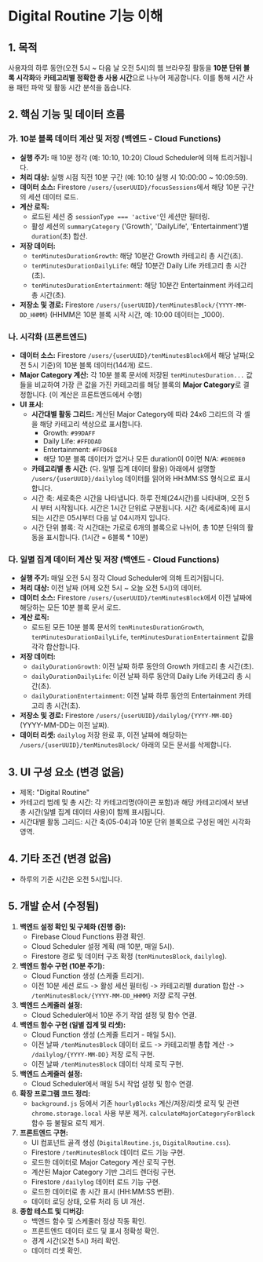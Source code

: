 # Digital Routine 기능 이해

## 1. 목적
사용자의 하루 동안(오전 5시 ~ 다음 날 오전 5시)의 웹 브라우징 활동을 **10분 단위 블록 시각화**와 **카테고리별 정확한 총 사용 시간**으로 나누어 제공합니다. 이를 통해 시간 사용 패턴 파악 및 활동 시간 분석을 돕습니다.

## 2. 핵심 기능 및 데이터 흐름

### 가. 10분 블록 데이터 계산 및 저장 (백엔드 - Cloud Functions)
- **실행 주기:** 매 10분 정각 (예: 10:10, 10:20) Cloud Scheduler에 의해 트리거됩니다.
- **처리 대상:** 실행 시점 직전 10분 구간 (예: 10:10 실행 시 10:00:00 ~ 10:09:59).
- **데이터 소스:** Firestore `/users/{userUUID}/focusSessions`에서 해당 10분 구간의 세션 데이터 로드.
- **계산 로직:**
    - 로드된 세션 중 `sessionType === 'active'`인 세션만 필터링.
    - 활성 세션의 `summaryCategory` ('Growth', 'DailyLife', 'Entertainment')별 `duration`(초) 합산.
- **저장 데이터:**
    - `tenMinutesDurationGrowth`: 해당 10분간 Growth 카테고리 총 시간(초).
    - `tenMinutesDurationDailyLife`: 해당 10분간 Daily Life 카테고리 총 시간(초).
    - `tenMinutesDurationEntertainment`: 해당 10분간 Entertainment 카테고리 총 시간(초).
- **저장소 및 경로:** Firestore `/users/{userUUID}/tenMinutesBlock/{YYYY-MM-DD_HHMM}` (HHMM은 10분 블록 시작 시간, 예: 10:00 데이터는 _1000).

### 나. 시각화 (프론트엔드)
- **데이터 소스:** Firestore `/users/{userUUID}/tenMinutesBlock`에서 해당 날짜(오전 5시 기준)의 10분 블록 데이터(144개) 로드.
- **Major Category 계산:** 각 10분 블록 문서에 저장된 `tenMinutesDuration...` 값들을 비교하여 가장 큰 값을 가진 카테고리를 해당 블록의 **Major Category**로 결정합니다. (이 계산은 프론트엔드에서 수행)
- **UI 표시:**
    - **시간대별 활동 그리드:** 계산된 Major Category에 따라 24x6 그리드의 각 셀을 해당 카테고리 색상으로 표시합니다.
        - Growth: `#99DAFF`
        - Daily Life: `#FFDDAD`
        - Entertainment: `#FFD6E8`
        - 해당 10분 블록 데이터가 없거나 모든 duration이 0이면 N/A: `#E0E0E0`
    - **카테고리별 총 시간:** (다. 일별 집계 데이터 활용) 아래에서 설명할 `/users/{userUUID}/dailylog` 데이터를 읽어와 HH:MM:SS 형식으로 표시합니다.
    - 시간 축: 세로축은 시간을 나타냅니다. 하루 전체(24시간)를 나타내며, 오전 5시 부터 시작됩니다. 시간은 1시간 단위로 구분됩니다. 시간 축(세로축)에 표시되는 시간은 05시부터 다음 날 04시까지 입니다.
    - 시간 단위 블록: 각 시간대는 가로로 6개의 블록으로 나뉘어, 총 10분 단위의 활동을 표시합니다. (1시간 = 6블록 * 10분)

### 다. 일별 집계 데이터 계산 및 저장 (백엔드 - Cloud Functions)
- **실행 주기:** 매일 오전 5시 정각 Cloud Scheduler에 의해 트리거됩니다.
- **처리 대상:** 이전 날짜 (어제 오전 5시 ~ 오늘 오전 5시)의 데이터.
- **데이터 소스:** Firestore `/users/{userUUID}/tenMinutesBlock`에서 이전 날짜에 해당하는 모든 10분 블록 문서 로드.
- **계산 로직:**
    - 로드된 모든 10분 블록 문서의 `tenMinutesDurationGrowth`, `tenMinutesDurationDailyLife`, `tenMinutesDurationEntertainment` 값을 각각 합산합니다.
- **저장 데이터:**
    - `dailyDurationGrowth`: 이전 날짜 하루 동안의 Growth 카테고리 총 시간(초).
    - `dailyDurationDailyLife`: 이전 날짜 하루 동안의 Daily Life 카테고리 총 시간(초).
    - `dailyDurationEntertainment`: 이전 날짜 하루 동안의 Entertainment 카테고리 총 시간(초).
- **저장소 및 경로:** Firestore `/users/{userUUID}/dailylog/{YYYY-MM-DD}` (YYYY-MM-DD는 이전 날짜).
- **데이터 리셋:** `dailylog` 저장 완료 후, 이전 날짜에 해당하는 `/users/{userUUID}/tenMinutesBlock/` 아래의 모든 문서를 삭제합니다.

## 3. UI 구성 요소 (변경 없음)
- 제목: "Digital Routine"
- 카테고리 범례 및 총 시간: 각 카테고리명(아이콘 포함)과 해당 카테고리에서 보낸 총 시간(일별 집계 데이터 사용)이 함께 표시됩니다.
- 시간대별 활동 그리드: 시간 축(05-04)과 10분 단위 블록으로 구성된 메인 시각화 영역.

## 4. 기타 조건 (변경 없음)
- 하루의 기준 시간은 오전 5시입니다.

## 5. 개발 순서 (수정됨)

1.  **백엔드 설정 확인 및 구체화 (진행 중):**
    - Firebase Cloud Functions 환경 확인.
    - Cloud Scheduler 설정 계획 (매 10분, 매일 5시).
    - Firestore 경로 및 데이터 구조 확정 (`tenMinutesBlock`, `dailylog`).
2.  **백엔드 함수 구현 (10분 주기):**
    - Cloud Function 생성 (스케줄 트리거).
    - 이전 10분 세션 로드 -> 활성 세션 필터링 -> 카테고리별 duration 합산 -> `/tenMinutesBlock/{YYYY-MM-DD_HHMM}` 저장 로직 구현.
3.  **백엔드 스케줄러 설정:**
    - Cloud Scheduler에서 10분 주기 작업 설정 및 함수 연결.
4.  **백엔드 함수 구현 (일별 집계 및 리셋):**
    - Cloud Function 생성 (스케줄 트리거 - 매일 5시).
    - 이전 날짜 `/tenMinutesBlock` 데이터 로드 -> 카테고리별 총합 계산 -> `/dailylog/{YYYY-MM-DD}` 저장 로직 구현.
    - 이전 날짜 `/tenMinutesBlock` 데이터 삭제 로직 구현.
5.  **백엔드 스케줄러 설정:**
    - Cloud Scheduler에서 매일 5시 작업 설정 및 함수 연결.
6.  **확장 프로그램 코드 정리:**
    - `background.js` 등에서 기존 `hourlyBlocks` 계산/저장/리셋 로직 및 관련 `chrome.storage.local` 사용 부분 제거. `calculateMajorCategoryForBlock` 함수 등 불필요 로직 제거.
7.  **프론트엔드 구현:**
    - UI 컴포넌트 골격 생성 (`DigitalRoutine.js`, `DigitalRoutine.css`).
    - Firestore `/tenMinutesBlock` 데이터 로드 기능 구현.
    - 로드한 데이터로 Major Category 계산 로직 구현.
    - 계산된 Major Category 기반 그리드 렌더링 구현.
    - Firestore `/dailylog` 데이터 로드 기능 구현.
    - 로드한 데이터로 총 시간 표시 (HH:MM:SS 변환).
    - 데이터 로딩 상태, 오류 처리 등 UI 개선.
8.  **종합 테스트 및 디버깅:**
    - 백엔드 함수 및 스케줄러 정상 작동 확인.
    - 프론트엔드 데이터 로드 및 표시 정확성 확인.
    - 경계 시간(오전 5시) 처리 확인.
    - 데이터 리셋 확인.